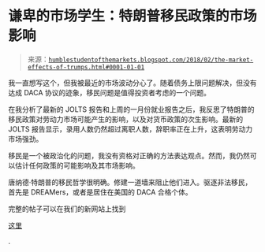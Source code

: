 <!--yml

分类：未分类

日期：2024-05-18 02:44:44

-->

# 谦卑的市场学生：特朗普移民政策的市场影响

> 来源：[`humblestudentofthemarkets.blogspot.com/2018/02/the-market-effects-of-trumps.html#0001-01-01`](https://humblestudentofthemarkets.blogspot.com/2018/02/the-market-effects-of-trumps.html#0001-01-01)

我一直想写这个，但我被最近的市场波动分心了。随着债务上限问题解决，但没有达成 DACA 协议的迹象，移民问题是值得投资者考虑的一个问题。

在我分析了最新的 JOLTS 报告和上周的一月份就业报告之后，我反思了特朗普的移民政策对劳动力市场可能产生的影响，以及对货币政策的次生影响。最新的 JOLTS 报告显示，录用人数仍然超过离职人数，辞职率正在上升，这表明劳动力市场强劲。

移民是一个被政治化的问题，我没有资格对正确的方法表达观点。然而，我仍然可以估计任何政策的可能影响及其市场影响。

唐纳德·特朗普的移民哲学很明确。修建一道墙来阻止他们进入。驱逐非法移民，首先是 DREAMers，或者是居住在美国的 DACA 合格个体。

完整的帖子可以在我们的新网站上找到

[这里](https://humblestudentofthemarkets.com/2018/02/08/the-market-effects-of-trumps-immigration-policy/)

.
